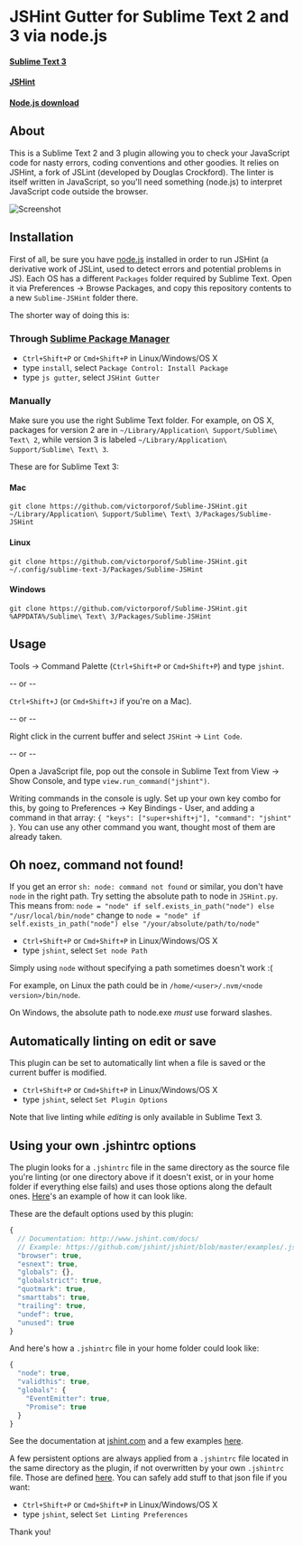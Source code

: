 # JSHint Gutter for Sublime Text 2 and 3 via node.js
#### [Sublime Text 3](http://www.sublimetext.com/3)
#### [JSHint](https://github.com/jshint/jshint)
#### [Node.js download](http://nodejs.org/#download)

## About
This is a Sublime Text 2 and 3 plugin allowing you to check your JavaScript code for nasty errors, coding conventions and other goodies. It relies on JSHint, a fork of JSLint (developed by Douglas Crockford). The linter is itself written in JavaScript, so you'll need something (node.js) to interpret JavaScript code outside the browser.

![Screenshot](https://dl.dropboxusercontent.com/u/2388316/screenshots/sublime-jshint.png)

## Installation
First of all, be sure you have [node.js](http://nodejs.org/#download) installed in order to run JSHint (a derivative work of JSLint, used to detect errors and potential problems in JS).
Each OS has a different `Packages` folder required by Sublime Text. Open it via Preferences -> Browse Packages, and copy this repository contents to a new `Sublime-JSHint` folder there.

The shorter way of doing this is:
### Through [Sublime Package Manager](http://wbond.net/sublime_packages/package_control)

* `Ctrl+Shift+P` or `Cmd+Shift+P` in Linux/Windows/OS X
* type `install`, select `Package Control: Install Package`
* type `js gutter`, select `JSHint Gutter`

### Manually
Make sure you use the right Sublime Text folder. For example, on OS X, packages for version 2 are in `~/Library/Application\ Support/Sublime\ Text\ 2`, while version 3 is labeled `~/Library/Application\ Support/Sublime\ Text\ 3`.

These are for Sublime Text 3:

#### Mac
`git clone https://github.com/victorporof/Sublime-JSHint.git ~/Library/Application\ Support/Sublime\ Text\ 3/Packages/Sublime-JSHint`

#### Linux
`git clone https://github.com/victorporof/Sublime-JSHint.git ~/.config/sublime-text-3/Packages/Sublime-JSHint`

#### Windows
`git clone https://github.com/victorporof/Sublime-JSHint.git %APPDATA%/Sublime\ Text\ 3/Packages/Sublime-JSHint`

## Usage
Tools -> Command Palette (`Ctrl+Shift+P` or `Cmd+Shift+P`) and type `jshint`.

-- or --

`Ctrl+Shift+J` (or `Cmd+Shift+J` if you're on a Mac).

-- or --

Right click in the current buffer and select `JSHint` -> `Lint Code`.

-- or --

Open a JavaScript file, pop out the console in Sublime Text from View -> Show Console, and type `view.run_command("jshint")`.

Writing commands in the console is ugly. Set up your own key combo for this, by going to Preferences -> Key Bindings - User, and adding a command in that array: `{ "keys": ["super+shift+j"], "command": "jshint" }`. You can use any other command you want, thought most of them are already taken.

## Oh noez, command not found!
If you get an error `sh: node: command not found` or similar, you don't have `node` in the right path. Try setting the absolute path to node in `JSHint.py`.
This means from:
`node = "node" if self.exists_in_path("node") else "/usr/local/bin/node"`
change to
`node = "node" if self.exists_in_path("node") else "/your/absolute/path/to/node"`

* `Ctrl+Shift+P` or `Cmd+Shift+P` in Linux/Windows/OS X
* type `jshint`, select `Set node Path`

Simply using `node` without specifying a path sometimes doesn't work :(

For example, on Linux the path could be in `/home/<user>/.nvm/<node version>/bin/node`.

On Windows, the absolute path to node.exe *must* use forward slashes.

## Automatically linting on edit or save
This plugin can be set to automatically lint when a file is saved or the current buffer is modified.

* `Ctrl+Shift+P` or `Cmd+Shift+P` in Linux/Windows/OS X
* type `jshint`, select `Set Plugin Options`

Note that live linting while *editing* is only available in Sublime Text 3.

## Using your own .jshintrc options
The plugin looks for a `.jshintrc` file in the same directory as the source file you're linting (or one directory above if it doesn't exist, or in your home folder if everything else fails) and uses those options along the default ones. [Here](https://github.com/jshint/jshint/blob/master/examples/.jshintrc)'s an example of how it can look like.

These are the default options used by this plugin:
```javascript
{
  // Documentation: http://www.jshint.com/docs/
  // Example: https://github.com/jshint/jshint/blob/master/examples/.jshintrc
  "browser": true,
  "esnext": true,
  "globals": {},
  "globalstrict": true,
  "quotmark": true,
  "smarttabs": true,
  "trailing": true,
  "undef": true,
  "unused": true
}
```

And here's how a `.jshintrc` file in your home folder could look like:
```javascript
{
  "node": true,
  "validthis": true,
  "globals": {
    "EventEmitter": true,
    "Promise": true
  }
}
```

See the documentation at [jshint.com](http://www.jshint.com/docs/) and a few examples [here](https://github.com/jshint/jshint/blob/master/examples/.jshintrc).

A few persistent options are always applied from a `.jshintrc` file located in the same directory as the plugin, if not overwritten by your own `.jshintrc` file. Those are defined [here](https://github.com/victorporof/Sublime-JSHint/blob/master/.jshintrc). You can safely add stuff to that json file if you want:

* `Ctrl+Shift+P` or `Cmd+Shift+P` in Linux/Windows/OS X
* type `jshint`, select `Set Linting Preferences`

Thank you!
